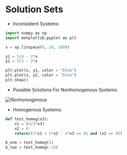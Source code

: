 # Solution Sets

* Inconsistent Systems:

```python
import numpy as np
import matplotlib.pyplot as plt

x = np.linspace(0, 20, 1000)

y1 = 5/4 - 2*x
y2 = 5/2 - 2*x

plt.plot(x, y1, color = "blue")
plt.plot(x, y2, color = "blue")
plt.show()
```

* Possible Solutions For Nonhomogenous Systems:

![Nonhomogenous](https://s3.amazonaws.com/dq-content/178/nonhomog_possible_solutions.svg)

* Homogenous Systems:

```python
def test_homog(x3):
    x1 = (4/3*x3)
    x2 = 0
    return((3*x1 + 5*x2 - 4*x3 == 0) and (x2 == 0))

b_one = test_homog(1)
b_two = test_homog(-10)
```

